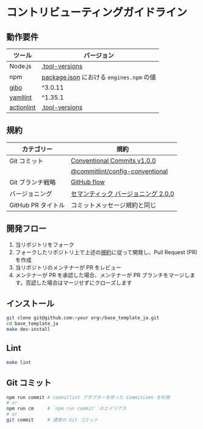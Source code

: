 # コントリビューティングガイドライン

## 動作要件

|                      ツール                       |                                                  バージョン                                                   |
| ------------------------------------------------- | ------------------------------------------------------------------------------------------------------------- |
| Node.js                                           | [.tool-versions](https://github.com/haru52/base_template_ja/blob/main/.tool-versions)                         |
| npm                                               | [package.json](https://github.com/haru52/base_template_ja/blob/main/package.json) における `engines.npm` の値 |
| [gibo](https://github.com/simonwhitaker/gibo)     | ^3.0.11                                                                                                       |
| [yamllint](https://yamllint.readthedocs.io/)      | ^1.35.1                                                                                                       |
| [actionlint](https://github.com/rhysd/actionlint) | [.tool-versions](https://github.com/haru52/base_template_ja/blob/main/.tool-versions)                         |

## 規約

|     カテゴリー     |                                                                規約                                                                 |
| ------------------ | ----------------------------------------------------------------------------------------------------------------------------------- |
| Git コミット       | [Conventional Commits v1.0.0](https://www.conventionalcommits.org/ja/v1.0.0/)                                                       |
|                    | [@commitlint/config-conventional](https://github.com/conventional-changelog/commitlint/tree/master/@commitlint/config-conventional) |
| Git ブランチ戦略   | [GitHub flow](https://docs.github.com/ja/get-started/quickstart/github-flow)                                                        |
| バージョニング     | [セマンティック バージョニング 2.0.0](https://semver.org/lang/ja/spec/v2.0.0.html)                                                  |
| GitHub PR タイトル | コミットメッセージ規約と同じ                                                                                                        |

## 開発フロー

<!-- textlint-disable prh -->
1. 当リポジトリをフォーク
2. フォークしたリポジトリ上で上述の[規約](#規約)に従って開発し、Pull Request (PR) を作成
3. 当リポジトリのメンテナーが PR をレビュー
4. メンテナーが PR を承認した場合、メンテナーが PR ブランチをマージします。否認した場合はマージせずにクローズします
<!-- textlint-enable prh -->

## インストール

```sh
git clone git@github.com:<your org>/base_template_ja.git
cd base_template_ja
make dev-install
```

## Lint

```sh
make lint
```

## Git コミット

```sh
npm run commit # commitlint アダプターを伴った Commitizen を利用
# or
npm run cm     # `npm run commit` のエイリアス
# or
git commit     # 通常の Git コミット
```

